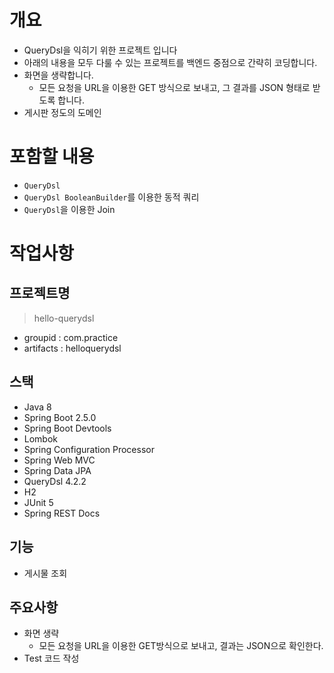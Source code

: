 # 개요

- QueryDsl을 익히기 위한 프로젝트 입니다
- 아래의 내용을 모두 다룰 수 있는 프로젝트를 백엔드 중점으로 간략히 코딩합니다.
- 화면을 생략합니다.
    - 모든 요청을 URL을 이용한 GET 방식으로 보내고, 그 결과를 JSON 형태로 받도록 합니다.
- 게시판 정도의 도메인

# 포함할 내용

- `QueryDsl`
- `QueryDsl BooleanBuilder`를 이용한 동적 쿼리
- `QueryDsl`을 이용한 Join

# 작업사항

## 프로젝트명

> hello-querydsl

- groupid : com.practice
- artifacts : helloquerydsl

## 스택

- Java 8
- Spring Boot 2.5.0
- Spring Boot Devtools
- Lombok
- Spring Configuration Processor
- Spring Web MVC
- Spring Data JPA
- QueryDsl 4.2.2
- H2
- JUnit 5
- Spring REST Docs


## 기능

- 게시물 조회

## 주요사항

- 화면 생략
  - 모든 요청을 URL을 이용한 GET방식으로 보내고, 결과는 JSON으로 확인한다.
- Test 코드 작성